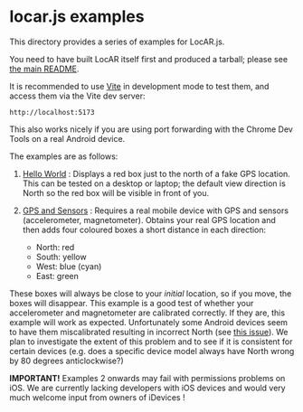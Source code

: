# locar.js examples

This directory provides a series of examples for LocAR.js. 

You need to have built LocAR itself first and produced a tarball; please see [the main README](https://github.com/AR-js-org/locar.js).

It is recommended to use [Vite](https://vitejs.dev) in development mode to test them, and access them via the Vite dev server:

```
http://localhost:5173
```

This also works nicely if you are using port forwarding with the Chrome Dev Tools on a real Android device.

The examples are as follows:

1. [Hello World](01-helloworld) : Displays a red box just to the north of a fake GPS location. This can be tested on a desktop or laptop; the default view direction is North so the red box will be visible in front of you.

2. [GPS and Sensors](02-gps-and-sensors) : Requires a real mobile device with GPS and sensors (accelerometer, magnetometer). Obtains your real GPS location and then adds four coloured boxes a short distance in each direction:
    - North: red
    - South: yellow
    - West: blue (cyan)
    - East: green

These boxes will always be close to your *initial* location, so if you move, the boxes will disappear. This example is a good test of whether your accelerometer and magnetometer are calibrated correctly. If they are, this example will work as expected. Unfortunately some Android devices seem to have them miscalibrated resulting in incorrect North (see [this issue](https://github.com/mrdoob/three.js/pull/22654)). We plan to investigate the extent of this problem and to see if it is consistent for certain devices (e.g. does a specific device model always have North wrong by 80 degrees anticlockwise?) 

**IMPORTANT!** Examples 2 onwards may fail with permissions problems on iOS. We are currently lacking developers with iOS devices and would very much welcome input from owners of iDevices !
